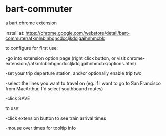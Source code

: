 # bart-commuter
a bart chrome extension 


install at: https://chrome.google.com/webstore/detail/bart-commuter/afkmlnblnbgncdccljkdcjgaihnhmcbk

to configure for first use:

-go into extension option page (right click button, or visit chrome-extension://afkmlnblnbgncdccljkdcjgaihnhmcbk/options.html)

-set your trip departure station, and/or optionally enable trip two

-select the lines you want to travel on (eg. if i want to go to San Francisco from MacArthur, I'd select southbound routes)

-click SAVE


to use:

-click extension button to see train arrival times

-mouse over times for tooltip info
